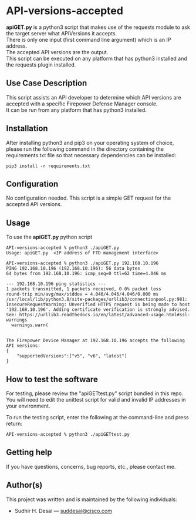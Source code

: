 # API-versions-accepted

**apiGET.py** is a python3 script that makes use of the requests module to ask the target server what APIVersions it accepts.  
There is only one input (first command line argument) which is an IP address.  
The accepted API versions are the output.  
This script can be executed on any platform that has python3 installed and the requests plugin installed.
 

## Use Case Description

This script assists an API developer to determine which API versions are accepted with a specific Firepower Defense Manager console.  
It can be run from any platform that has python3 installed.


## Installation

After installing python3 and pip3 on your operating system of choice, please run the following command in the directory containing the requirements.txt file so that necessary dependencies can be installed:  
```shell
pip3 install -r requirements.txt
```


## Configuration

No configuration needed. This script is a simple GET request for the accepted API versions.


## Usage

To use the **apiGET.py** python script

```shell
API-versions-accepted % python3 ./apiGET.py               
Usage: apiGET.py  <IP address of FTD management interface>

API-versions-accepted % python3 ./apiGET.py 192.168.10.196
PING 192.168.10.196 (192.168.10.196): 56 data bytes
64 bytes from 192.168.10.196: icmp_seq=0 ttl=62 time=4.046 ms

--- 192.168.10.196 ping statistics ---
1 packets transmitted, 1 packets received, 0.0% packet loss
round-trip min/avg/max/stddev = 4.046/4.046/4.046/0.000 ms
/usr/local/lib/python3.8/site-packages/urllib3/connectionpool.py:981: InsecureRequestWarning: Unverified HTTPS request is being made to host '192.168.10.196'. Adding certificate verification is strongly advised. See: https://urllib3.readthedocs.io/en/latest/advanced-usage.html#ssl-warnings
  warnings.warn(


The Firepower Device Manager at 192.168.10.196 accepts the following API versions:
{
    "supportedVersions":["v5", "v6", "latest"]
}
```

## How to test the software

For testing, please review the "apiGETtest.py" script bundled in this repo.
You will need to edit the unittest script for valid and invalid IP addresses in your environment.

To run the testing script, enter the following at the command-line and press return:
```shell
API-versions-accepted % python3 ./apiGETtest.py
```


## Getting help

If you have questions, concerns, bug reports, etc., please contact me.


## Author(s)

This project was written and is maintained by the following individuals:  

* Sudhir H. Desai — suddesai@cisco.com
